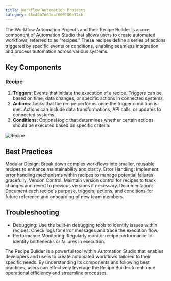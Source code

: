 ```yaml
---
title: Workflow Automation Projects
category: 66c49b7d61daf600186e12cb
---
```


The Workflow Automation Projects and their Recipe Builder is a core component of Automation Studio that allows users to create automated workflows, referred to as "recipes." These recipes define a series of actions triggered by specific events or conditions, enabling seamless integration and process automation across various systems.

## Key Components

### Recipe
1. **Triggers**: Events that initiate the execution of a recipe. Triggers can be based on time, data changes, or specific actions in connected systems.
1. **Actions**: Tasks that the recipe performs once the trigger condition is met. Actions can include data transformations, API calls, or updates to connected systems.
1. **Conditions**: Optional logic that determines whether certain actions should be executed based on specific criteria.

![Recipe](https://cdn.statically.io/gh/trackunit/developer-hub/master/guides/automation-studio/recipe.png)

<!-- ## Creating a Recipe
1. Access the Recipe Builder: Navigate to the Automation Studio interface and select the Recipe Builder tool.
Create a New Recipe:

2. Click on "Create New Recipe."
 - - Provide a name and description for the recipe to ensure clarity for future reference.
 
1. Define a Trigger:
 - - Select the appropriate trigger type from the available options.
 - - Configure the trigger settings, including any necessary parameters.

1. Add Actions:
 - - Choose the action type that should occur when the trigger is activated.
 - - Configure the action settings, specifying the target systems and data mappings.

1. Set Conditions (if necessary):
- - Add conditional logic to control the flow of actions.
- - Use boolean expressions to define the criteria that must be met for actions to execute.

1. Testing the Recipe:
 - - Utilize the testing feature to simulate the trigger and validate that the actions execute as expected.
 - - Review logs and outputs to troubleshoot any issues.

1. Deploy the Recipe: Once testing is complete, deploy the recipe to make it active. Monitor its performance and make adjustments as needed. -->


## Best Practices
Modular Design: Break down complex workflows into smaller, reusable recipes to enhance maintainability and clarity.
Error Handling: Implement error handling mechanisms within recipes to manage potential failures gracefully.
Version Control: Maintain version control for recipes to track changes and revert to previous versions if necessary.
Documentation: Document each recipe's purpose, triggers, actions, and conditions for future reference and onboarding of new team members.

## Troubleshooting
- Debugging: Use the built-in debugging tools to identify issues within recipes. Check logs for error messages and trace the execution flow.
- Performance Monitoring: Regularly monitor recipe performance to identify bottlenecks or failures in execution.


The Recipe Builder is a powerful tool within Automation Studio that enables developers and users to create automated workflows tailored to their specific needs. By understanding its components and following best practices, users can effectively leverage the Recipe Builder to enhance operational efficiency and streamline processes.
